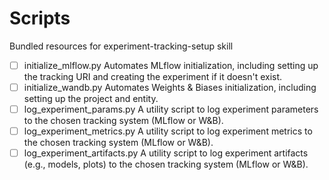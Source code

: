 # Scripts

Bundled resources for experiment-tracking-setup skill

- [ ] initialize_mlflow.py Automates MLflow initialization, including setting up the tracking URI and creating the experiment if it doesn't exist.
- [ ] initialize_wandb.py Automates Weights & Biases initialization, including setting up the project and entity.
- [ ] log_experiment_params.py A utility script to log experiment parameters to the chosen tracking system (MLflow or W&B).
- [ ] log_experiment_metrics.py A utility script to log experiment metrics to the chosen tracking system (MLflow or W&B).
- [ ] log_experiment_artifacts.py A utility script to log experiment artifacts (e.g., models, plots) to the chosen tracking system (MLflow or W&B).
